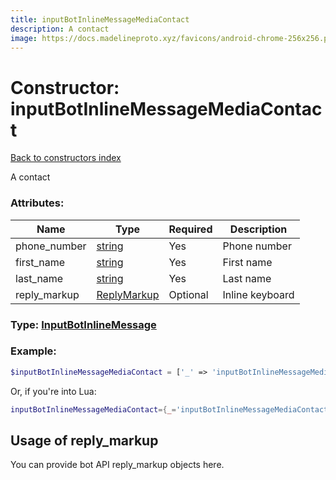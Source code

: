 ```yaml
---
title: inputBotInlineMessageMediaContact
description: A contact
image: https://docs.madelineproto.xyz/favicons/android-chrome-256x256.png
---
```

# Constructor: inputBotInlineMessageMediaContact  
[Back to constructors index](index.md)



A contact

### Attributes:

| Name     |    Type       | Required | Description |
|----------|---------------|----------|-------------|
|phone\_number|[string](../types/string.md) | Yes|Phone number|
|first\_name|[string](../types/string.md) | Yes|First name|
|last\_name|[string](../types/string.md) | Yes|Last name|
|reply\_markup|[ReplyMarkup](../types/ReplyMarkup.md) | Optional|Inline keyboard|



### Type: [InputBotInlineMessage](../types/InputBotInlineMessage.md)


### Example:

```php
$inputBotInlineMessageMediaContact = ['_' => 'inputBotInlineMessageMediaContact', 'phone_number' => 'string', 'first_name' => 'string', 'last_name' => 'string', 'reply_markup' => ReplyMarkup];
```  


Or, if you're into Lua:

```lua
inputBotInlineMessageMediaContact={_='inputBotInlineMessageMediaContact', phone_number='string', first_name='string', last_name='string', reply_markup=ReplyMarkup}

```



## Usage of reply_markup

You can provide bot API reply_markup objects here.  


